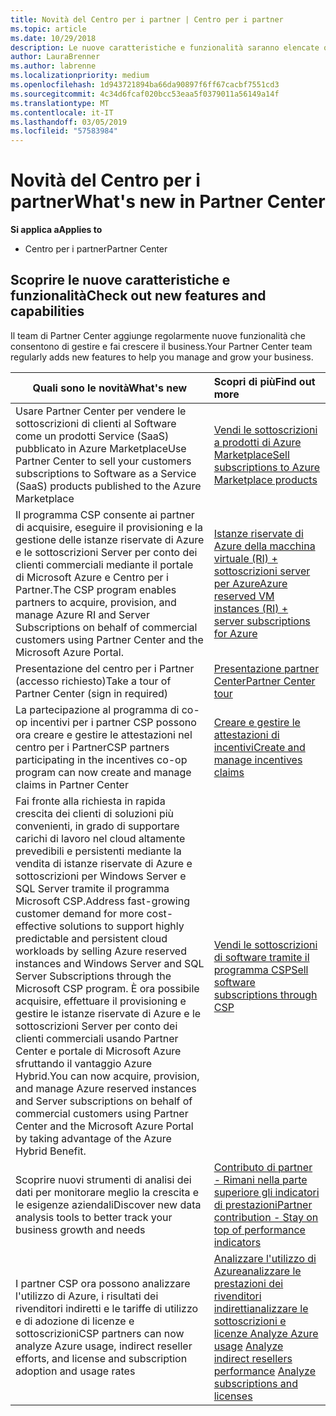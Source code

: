 ```yaml
---
title: Novità del Centro per i partner | Centro per i partner
ms.topic: article
ms.date: 10/29/2018
description: Le nuove caratteristiche e funzionalità saranno elencate qui.
author: LauraBrenner
ms.author: labrenne
ms.localizationpriority: medium
ms.openlocfilehash: 1d943721894ba66da90897f6ff67cacbf7551cd3
ms.sourcegitcommit: 4c34d6fcaf020bcc53eaa5f0379011a56149a14f
ms.translationtype: MT
ms.contentlocale: it-IT
ms.lasthandoff: 03/05/2019
ms.locfileid: "57583984"
---
```

# <a name="whats-new-in-partner-center"></a><span data-ttu-id="4e850-103">Novità del Centro per i partner</span><span class="sxs-lookup"><span data-stu-id="4e850-103">What's new in Partner Center</span></span>

<span data-ttu-id="4e850-104">**Si applica a**</span><span class="sxs-lookup"><span data-stu-id="4e850-104">**Applies to**</span></span>

-  <span data-ttu-id="4e850-105">Centro per i partner</span><span class="sxs-lookup"><span data-stu-id="4e850-105">Partner Center</span></span>

## <a name="check-out-new-features-and-capabilities"></a><span data-ttu-id="4e850-106">Scoprire le nuove caratteristiche e funzionalità</span><span class="sxs-lookup"><span data-stu-id="4e850-106">Check out new features and capabilities</span></span> 

<span data-ttu-id="4e850-107">Il team di Partner Center aggiunge regolarmente nuove funzionalità che consentono di gestire e fai crescere il business.</span><span class="sxs-lookup"><span data-stu-id="4e850-107">Your Partner Center team regularly adds new features to help you manage and grow your business.</span></span>


|<span data-ttu-id="4e850-108">**Quali sono le novità**</span><span class="sxs-lookup"><span data-stu-id="4e850-108">**What's new**</span></span>   |<span data-ttu-id="4e850-109">**Scopri di più**</span><span class="sxs-lookup"><span data-stu-id="4e850-109">**Find out more**</span></span>   |
|----------------------|:-----------------|
|<span data-ttu-id="4e850-110">Usare Partner Center per vendere le sottoscrizioni di clienti al Software come un prodotti Service (SaaS) pubblicato in Azure Marketplace</span><span class="sxs-lookup"><span data-stu-id="4e850-110">Use Partner Center to sell your customers subscriptions to Software as a Service (SaaS) products published to the Azure Marketplace</span></span>  | [<span data-ttu-id="4e850-111">Vendi le sottoscrizioni a prodotti di Azure Marketplace</span><span class="sxs-lookup"><span data-stu-id="4e850-111">Sell subscriptions to Azure Marketplace products</span></span>](sell-marketplace-products.md)|
|<span data-ttu-id="4e850-112">Il programma CSP consente ai partner di acquisire, eseguire il provisioning e la gestione delle istanze riservate di Azure e le sottoscrizioni Server per conto dei clienti commerciali mediante il portale di Microsoft Azure e Centro per i Partner.</span><span class="sxs-lookup"><span data-stu-id="4e850-112">The CSP program enables partners to acquire, provision, and manage Azure RI and Server Subscriptions on behalf of commercial customers using Partner Center and the Microsoft Azure Portal.</span></span>|[<span data-ttu-id="4e850-113">Istanze riservate di Azure della macchina virtuale (RI) + sottoscrizioni server per Azure</span><span class="sxs-lookup"><span data-stu-id="4e850-113">Azure reserved VM instances (RI) + server subscriptions for Azure</span></span>](azure-ri-server-subscriptions.md)|
|<span data-ttu-id="4e850-114">Presentazione del centro per i Partner (accesso richiesto)</span><span class="sxs-lookup"><span data-stu-id="4e850-114">Take a tour of Partner Center (sign in required)</span></span>|[<span data-ttu-id="4e850-115">Presentazione partner Center</span><span class="sxs-lookup"><span data-stu-id="4e850-115">Partner Center tour</span></span>](https://partnercenter.microsoft.com/pcv/redirect?authenticate=true&redirect=%2Fdashboard%2Foverview)|
|<span data-ttu-id="4e850-116">La partecipazione al programma di co-op incentivi per i partner CSP possono ora creare e gestire le attestazioni nel centro per i Partner</span><span class="sxs-lookup"><span data-stu-id="4e850-116">CSP partners participating in the incentives co-op program can now create and manage claims in Partner Center</span></span>|[<span data-ttu-id="4e850-117">Creare e gestire le attestazioni di incentivi</span><span class="sxs-lookup"><span data-stu-id="4e850-117">Create and manage incentives claims</span></span>](create-incentives-claims.md)|
|<span data-ttu-id="4e850-118">Fai fronte alla richiesta in rapida crescita dei clienti di soluzioni più convenienti, in grado di supportare carichi di lavoro nel cloud altamente prevedibili e persistenti mediante la vendita di istanze riservate di Azure e sottoscrizioni per Windows Server e SQL Server tramite il programma Microsoft CSP.</span><span class="sxs-lookup"><span data-stu-id="4e850-118">Address fast-growing customer demand for more cost-effective solutions to support highly predictable and persistent cloud workloads by selling Azure reserved instances and Windows Server and SQL Server Subscriptions through the Microsoft CSP program.</span></span> <span data-ttu-id="4e850-119">È ora possibile acquisire, effettuare il provisioning e gestire le istanze riservate di Azure e le sottoscrizioni Server per conto dei clienti commerciali usando Partner Center e portale di Microsoft Azure sfruttando il vantaggio Azure Hybrid.</span><span class="sxs-lookup"><span data-stu-id="4e850-119">You can now acquire, provision, and manage Azure reserved instances and Server subscriptions on behalf of commercial customers using Partner Center and the Microsoft Azure Portal by taking advantage of the Azure Hybrid Benefit.</span></span>|[<span data-ttu-id="4e850-120">Vendi le sottoscrizioni di software tramite il programma CSP</span><span class="sxs-lookup"><span data-stu-id="4e850-120">Sell software subscriptions through CSP</span></span>](csp-software-subscriptions.md)|
|<span data-ttu-id="4e850-121">Scoprire nuovi strumenti di analisi dei dati per monitorare meglio la crescita e le esigenze aziendali</span><span class="sxs-lookup"><span data-stu-id="4e850-121">Discover new data analysis tools to better track your business growth and needs</span></span>| [<span data-ttu-id="4e850-122">Contributo di partner - Rimani nella parte superiore gli indicatori di prestazioni</span><span class="sxs-lookup"><span data-stu-id="4e850-122">Partner contribution - Stay on top of performance indicators</span></span>](partner-contributions.md)|
|<span data-ttu-id="4e850-123">I partner CSP ora possono analizzare l'utilizzo di Azure, i risultati dei rivenditori indiretti e le tariffe di utilizzo e di adozione di licenze e sottoscrizioni</span><span class="sxs-lookup"><span data-stu-id="4e850-123">CSP partners can now analyze Azure usage, indirect reseller efforts, and license and subscription adoption and usage rates</span></span>|<span data-ttu-id="4e850-124">[Analizzare l'utilizzo di Azure](analyze-azure-usage.md)[analizzare le prestazioni dei rivenditori indiretti](Analyze-indirect-resellers.md)[analizzare le sottoscrizioni e licenze      ](analyze-subscriptions-licenses.md)</span><span class="sxs-lookup"><span data-stu-id="4e850-124">[Analyze Azure usage](analyze-azure-usage.md)  [Analyze indirect resellers performance](Analyze-indirect-resellers.md)    [Analyze subscriptions and licenses](analyze-subscriptions-licenses.md)</span></span>|

